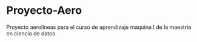 # Proyecto-Aero
Proyecto aerolíneas para el curso de aprendizaje maquina I de la maestria en ciencia de datos
